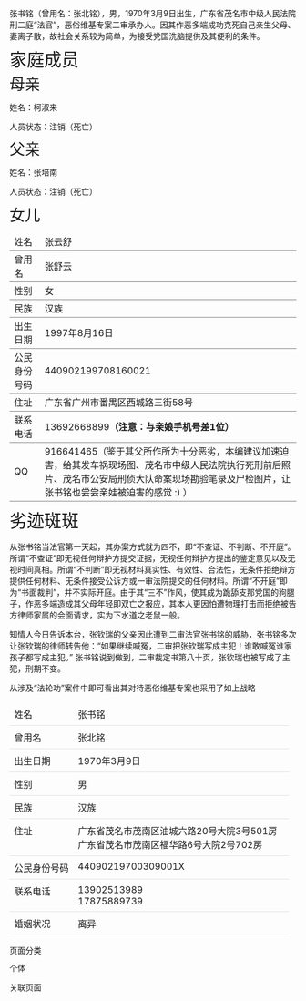 <p>
    张书铭（曾用名：张北铭），男，1970年3月9日出生，广东省茂名市中级人民法院刑二庭“法官”，恶俗维基专案二审承办人。因其作恶多端成功克死自己亲生父母、妻离子散，故社会关系较为简单，为接受党国洗脑提供及其便利的条件。
</p>
<h2 style="font-size: 30.416px; font-weight: 500; box-sizing: border-box; line-height: 1.2; margin-block: 0px 8px; margin-bottom: 8px; margin-top: 0px;">
    家庭成员
</h2>
<h3 style="font-size: 26.944px; font-weight: 500; box-sizing: border-box; line-height: 1.2; margin-block: 0px 8px; margin-bottom: 8px; margin-top: 0px;">
    母亲
</h3>
<p>
    姓名：柯淑来
</p>
<p>
    人员状态：注销（死亡）
</p>
<h3 style="font-size: 26.944px; font-weight: 500; box-sizing: border-box; line-height: 1.2; margin-block: 0px 8px; margin-bottom: 8px; margin-top: 0px;">
    父亲
</h3>
<p>
    姓名：张培南
</p>
<p>
    人员状态：注销（死亡）
</p>
<h3 style="font-size: 26.944px; font-weight: 500; box-sizing: border-box; line-height: 1.2; margin-block: 16px; margin-bottom: 16px; margin-top: 16px;">
    女儿
</h3>
<table>
    <tbody style="border-color: rgb(128, 128, 128); border-style: solid; border-width: 0px; box-sizing: border-box;">
        <tr style="border-color: rgb(128, 128, 128); border-style: solid; border-width: 0px 0px 1px; box-shadow: rgba(0, 0, 0, 0) 0px 0px 0px 9999px inset; box-sizing: border-box; padding: 8px; vertical-align: middle;" class="firstRow">
            <td style="border-color: rgb(128, 128, 128); border-width: 0px; box-sizing: border-box; vertical-align: middle;">
                姓名
            </td>
            <td style="border-color: rgb(128, 128, 128); border-width: 0px; box-sizing: border-box; vertical-align: middle;">
                张云舒
            </td>
        </tr>
        <tr style="border-color: rgb(128, 128, 128); border-style: solid; border-width: 0px 0px 1px; box-shadow: rgba(0, 0, 0, 0) 0px 0px 0px 9999px inset; box-sizing: border-box; padding: 8px; vertical-align: middle;">
            <td style="border-color: rgb(128, 128, 128); border-width: 0px; box-sizing: border-box; vertical-align: middle;">
                曾用名
            </td>
            <td style="border-color: rgb(128, 128, 128); border-width: 0px; box-sizing: border-box; vertical-align: middle;">
                张舒云
            </td>
        </tr>
        <tr style="border-color: rgb(128, 128, 128); border-style: solid; border-width: 0px 0px 1px; box-shadow: rgba(0, 0, 0, 0) 0px 0px 0px 9999px inset; box-sizing: border-box; padding: 8px; vertical-align: middle;">
            <td style="border-color: rgb(128, 128, 128); border-width: 0px; box-sizing: border-box; vertical-align: middle;">
                性别
            </td>
            <td style="border-color: rgb(128, 128, 128); border-width: 0px; box-sizing: border-box; vertical-align: middle;">
                女
            </td>
        </tr>
        <tr style="border-color: rgb(128, 128, 128); border-style: solid; border-width: 0px 0px 1px; box-shadow: rgba(0, 0, 0, 0) 0px 0px 0px 9999px inset; box-sizing: border-box; padding: 8px; vertical-align: middle;">
            <td style="border-color: rgb(128, 128, 128); border-width: 0px; box-sizing: border-box; vertical-align: middle;">
                民族
            </td>
            <td style="border-color: rgb(128, 128, 128); border-width: 0px; box-sizing: border-box; vertical-align: middle;">
                汉族
            </td>
        </tr>
        <tr style="border-color: rgb(128, 128, 128); border-style: solid; border-width: 0px 0px 1px; box-shadow: rgba(0, 0, 0, 0) 0px 0px 0px 9999px inset; box-sizing: border-box; padding: 8px; vertical-align: middle;">
            <td style="border-color: rgb(128, 128, 128); border-width: 0px; box-sizing: border-box; vertical-align: middle;">
                出生日期
            </td>
            <td style="border-color: rgb(128, 128, 128); border-width: 0px; box-sizing: border-box; vertical-align: middle;">
                1997年8月16日
            </td>
        </tr>
        <tr style="border-color: rgb(128, 128, 128); border-style: solid; border-width: 0px 0px 1px; box-shadow: rgba(0, 0, 0, 0) 0px 0px 0px 9999px inset; box-sizing: border-box; padding: 8px; vertical-align: middle;">
            <td style="border-color: rgb(128, 128, 128); border-width: 0px; box-sizing: border-box; vertical-align: middle;">
                公民身份号码
            </td>
            <td style="border-color: rgb(128, 128, 128); border-width: 0px; box-sizing: border-box; vertical-align: middle;">
                440902199708160021
            </td>
        </tr>
        <tr style="border-color: rgb(128, 128, 128); border-style: solid; border-width: 0px 0px 1px; box-shadow: rgba(0, 0, 0, 0) 0px 0px 0px 9999px inset; box-sizing: border-box; padding: 8px; vertical-align: middle;">
            <td style="border-color: rgb(128, 128, 128); border-width: 0px; box-sizing: border-box; vertical-align: middle;">
                住址
            </td>
            <td style="border-color: rgb(128, 128, 128); border-width: 0px; box-sizing: border-box; vertical-align: middle;">
                广东省广州市番禺区西城路三街58号
            </td>
        </tr>
        <tr style="border-color: rgb(128, 128, 128); border-style: solid; border-width: 0px 0px 1px; box-shadow: rgba(0, 0, 0, 0) 0px 0px 0px 9999px inset; box-sizing: border-box; padding: 8px; vertical-align: middle;">
            <td style="border-color: rgb(128, 128, 128); border-width: 0px; box-sizing: border-box; vertical-align: middle;">
                联系电话
            </td>
            <td style="border-color: rgb(128, 128, 128); border-width: 0px; box-sizing: border-box; vertical-align: middle;">
                13692668899<span style="font-weight: 700; box-sizing: border-box;">（注意：与亲娘手机号差1位）</span>
            </td>
        </tr>
        <tr style="border-color: rgb(128, 128, 128); border-style: solid; border-width: 0px 0px 1px; box-shadow: rgba(0, 0, 0, 0) 0px 0px 0px 9999px inset; box-sizing: border-box; padding: 8px; vertical-align: middle;">
            <td style="border-color: rgb(128, 128, 128); border-width: 0px; box-sizing: border-box; vertical-align: middle;">
                QQ
            </td>
            <td style="border-color: rgb(128, 128, 128); border-width: 0px; box-sizing: border-box; vertical-align: middle;">
                916641465（鉴于其父所作所为十分恶劣，本编建议加速迫害，给其发车祸现场图、茂名市中级人民法院执行死刑前后照片、茂名市公安局刑侦大队命案现场勘验笔录及尸检图片，让张书铭也尝尝亲娃被迫害的感觉&nbsp;:) ）
            </td>
        </tr>
    </tbody>
</table>
<h2 style="font-size: 30.416px; font-weight: 500; box-sizing: border-box; line-height: 1.2; margin-block: 16px; margin-bottom: 16px; margin-top: 16px;">
    劣迹斑斑
</h2>
<p>
    从张书铭当法官第一天起，其办案方式就为四不，即“不查证、不判断、不开庭”。所谓“不查证”即无视任何辩护方提交证据，无视任何辩护方提出的鉴定意见以及无视时间真相。所谓“不判断”即无视材料真实性、有效性、合法性，无条件拒绝辩方提供任何材料、无条件接受公诉方或一审法院提交的任何材料。所谓“不开庭”即为“书面裁判”，并不实际开庭。由于其“三不”作风，使其成为跪舔支那党国的狗腿子，作恶多端造成其父母年轻即双亡之报应，其本人更因怕遭物理打击而拒绝被告方律师家属的会面请求，实为下水道之老鼠一般。
</p>
<p>
    知情人今日告诉本台，张钦瑞的父亲因此遭到二审法官张书铭的威胁，张书铭多次让张钦瑞的律师转告他：“如果继续喊冤，二审把张钦瑞写成主犯！谁敢喊冤谁家孩子都写成主犯。” 张书铭说到做到，二审裁定书第八十页，张钦瑞也被写成了主犯，刑期不变。
</p>
<p>
    从涉及“法轮功”案件中即可看出其对待恶俗维基专案也采用了如上战略
</p>
<table width="297">
    <tbody style="border-color: rgb(222, 226, 230); border-style: solid; border-width: 0px; box-sizing: border-box; vertical-align: top;">
        <tr style="border-color: rgb(222, 226, 230); border-style: solid; border-width: 0px 0px 1px; box-shadow: rgba(0, 0, 0, 0) 0px 0px 0px 9999px inset; box-sizing: border-box; padding: 8px; vertical-align: top;" class="firstRow">
            <td style="border-color: rgb(222, 226, 230); border-top-width: 0px; border-right-width: 0px; border-left-width: 0px; box-shadow: rgba(0, 0, 0, 0) 0px 0px 0px 9999px inset; box-sizing: border-box; padding: 8px; vertical-align: top; text-wrap-mode: nowrap;">
                姓名
            </td>
            <td style="border-color: rgb(222, 226, 230); border-top-width: 0px; border-right-width: 0px; border-left-width: 0px; box-shadow: rgba(0, 0, 0, 0) 0px 0px 0px 9999px inset; box-sizing: border-box; padding: 8px; vertical-align: top;">
                张书铭
            </td>
        </tr>
        <tr style="border-color: rgb(222, 226, 230); border-style: solid; border-width: 0px 0px 1px; box-shadow: rgba(0, 0, 0, 0) 0px 0px 0px 9999px inset; box-sizing: border-box; padding: 8px; vertical-align: top;">
            <td style="border-color: rgb(222, 226, 230); border-top-width: 0px; border-right-width: 0px; border-left-width: 0px; box-shadow: rgba(0, 0, 0, 0) 0px 0px 0px 9999px inset; box-sizing: border-box; padding: 8px; vertical-align: top; text-wrap-mode: nowrap;">
                曾用名
            </td>
            <td style="border-color: rgb(222, 226, 230); border-top-width: 0px; border-right-width: 0px; border-left-width: 0px; box-shadow: rgba(0, 0, 0, 0) 0px 0px 0px 9999px inset; box-sizing: border-box; padding: 8px; vertical-align: top;">
                张北铭
            </td>
        </tr>
        <tr style="border-color: rgb(222, 226, 230); border-style: solid; border-width: 0px 0px 1px; box-shadow: rgba(0, 0, 0, 0) 0px 0px 0px 9999px inset; box-sizing: border-box; padding: 8px; vertical-align: top;">
            <td style="border-color: rgb(222, 226, 230); border-top-width: 0px; border-right-width: 0px; border-left-width: 0px; box-shadow: rgba(0, 0, 0, 0) 0px 0px 0px 9999px inset; box-sizing: border-box; padding: 8px; vertical-align: top; text-wrap-mode: nowrap;">
                出生日期
            </td>
            <td style="border-color: rgb(222, 226, 230); border-top-width: 0px; border-right-width: 0px; border-left-width: 0px; box-shadow: rgba(0, 0, 0, 0) 0px 0px 0px 9999px inset; box-sizing: border-box; padding: 8px; vertical-align: top;">
                1970年3月9日
            </td>
        </tr>
        <tr style="border-color: rgb(222, 226, 230); border-style: solid; border-width: 0px 0px 1px; box-shadow: rgba(0, 0, 0, 0) 0px 0px 0px 9999px inset; box-sizing: border-box; padding: 8px; vertical-align: top;">
            <td style="border-color: rgb(222, 226, 230); border-top-width: 0px; border-right-width: 0px; border-left-width: 0px; box-shadow: rgba(0, 0, 0, 0) 0px 0px 0px 9999px inset; box-sizing: border-box; padding: 8px; vertical-align: top; text-wrap-mode: nowrap;">
                性别
            </td>
            <td style="border-color: rgb(222, 226, 230); border-top-width: 0px; border-right-width: 0px; border-left-width: 0px; box-shadow: rgba(0, 0, 0, 0) 0px 0px 0px 9999px inset; box-sizing: border-box; padding: 8px; vertical-align: top;">
                男
            </td>
        </tr>
        <tr style="border-color: rgb(222, 226, 230); border-style: solid; border-width: 0px 0px 1px; box-shadow: rgba(0, 0, 0, 0) 0px 0px 0px 9999px inset; box-sizing: border-box; padding: 8px; vertical-align: top;">
            <td style="border-color: rgb(222, 226, 230); border-top-width: 0px; border-right-width: 0px; border-left-width: 0px; box-shadow: rgba(0, 0, 0, 0) 0px 0px 0px 9999px inset; box-sizing: border-box; padding: 8px; vertical-align: top; text-wrap-mode: nowrap;">
                民族
            </td>
            <td style="border-color: rgb(222, 226, 230); border-top-width: 0px; border-right-width: 0px; border-left-width: 0px; box-shadow: rgba(0, 0, 0, 0) 0px 0px 0px 9999px inset; box-sizing: border-box; padding: 8px; vertical-align: top;">
                汉族
            </td>
        </tr>
        <tr style="border-color: rgb(222, 226, 230); border-style: solid; border-width: 0px 0px 1px; box-shadow: rgba(0, 0, 0, 0) 0px 0px 0px 9999px inset; box-sizing: border-box; padding: 8px; vertical-align: top;">
            <td style="border-color: rgb(222, 226, 230); border-top-width: 0px; border-right-width: 0px; border-left-width: 0px; box-shadow: rgba(0, 0, 0, 0) 0px 0px 0px 9999px inset; box-sizing: border-box; padding: 8px; vertical-align: top; text-wrap-mode: nowrap;">
                住址
            </td>
            <td style="border-color: rgb(222, 226, 230); border-top-width: 0px; border-right-width: 0px; border-left-width: 0px; box-shadow: rgba(0, 0, 0, 0) 0px 0px 0px 9999px inset; box-sizing: border-box; padding: 8px; vertical-align: top;">
                广东省茂名市茂南区油城六路20号大院3号501房&nbsp;&nbsp;&nbsp;<br/>广东省茂名市茂南区福华路6号大院2号702房
            </td>
        </tr>
        <tr style="border-color: rgb(222, 226, 230); border-style: solid; border-width: 0px 0px 1px; box-shadow: rgba(0, 0, 0, 0) 0px 0px 0px 9999px inset; box-sizing: border-box; padding: 8px; vertical-align: top;">
            <td style="border-color: rgb(222, 226, 230); border-top-width: 0px; border-right-width: 0px; border-left-width: 0px; box-shadow: rgba(0, 0, 0, 0) 0px 0px 0px 9999px inset; box-sizing: border-box; padding: 8px; vertical-align: top; text-wrap-mode: nowrap;">
                公民身份号码
            </td>
            <td style="border-color: rgb(222, 226, 230); border-top-width: 0px; border-right-width: 0px; border-left-width: 0px; box-shadow: rgba(0, 0, 0, 0) 0px 0px 0px 9999px inset; box-sizing: border-box; padding: 8px; vertical-align: top;">
                44090219700309001X
            </td>
        </tr>
        <tr style="border-color: rgb(222, 226, 230); border-style: solid; border-width: 0px 0px 1px; box-shadow: rgba(0, 0, 0, 0) 0px 0px 0px 9999px inset; box-sizing: border-box; padding: 8px; vertical-align: top;">
            <td style="border-color: rgb(222, 226, 230); border-top-width: 0px; border-right-width: 0px; border-left-width: 0px; box-shadow: rgba(0, 0, 0, 0) 0px 0px 0px 9999px inset; box-sizing: border-box; padding: 8px; vertical-align: top; text-wrap-mode: nowrap;">
                联系电话
            </td>
            <td style="border-color: rgb(222, 226, 230); border-top-width: 0px; border-right-width: 0px; border-left-width: 0px; box-shadow: rgba(0, 0, 0, 0) 0px 0px 0px 9999px inset; box-sizing: border-box; padding: 8px; vertical-align: top;">
                13902513989&nbsp;&nbsp;&nbsp;<br/>17875889739
            </td>
        </tr>
        <tr style="border-color: rgb(222, 226, 230); border-style: solid; border-width: 0px 0px 1px; box-shadow: rgba(0, 0, 0, 0) 0px 0px 0px 9999px inset; box-sizing: border-box; padding: 8px; vertical-align: top;">
            <td style="border-color: rgb(222, 226, 230); border-top-width: 0px; border-right-width: 0px; border-left-width: 0px; box-shadow: rgba(0, 0, 0, 0) 0px 0px 0px 9999px inset; box-sizing: border-box; padding: 8px; vertical-align: top; text-wrap-mode: nowrap;">
                婚姻状况
            </td>
            <td style="border-color: rgb(222, 226, 230); border-top-width: 0px; border-right-width: 0px; border-left-width: 0px; box-shadow: rgba(0, 0, 0, 0) 0px 0px 0px 9999px inset; box-sizing: border-box; padding: 8px; vertical-align: top;">
                离异
            </td>
        </tr>
    </tbody>
</table>
<p>
    页面分类
</p>
<p>
    <a href="https://archive.md/o/wabxn/https://www.zhina.wiki/f/pages.html?category=a420a7b8-cf9c-4f3a-8d02-81302aad6b83" target="_blank" style="color: rgb(33, 37, 41); box-sizing: border-box; cursor: pointer; line-height: 1.2; margin-bottom: 8px; margin-top: 0px; text-decoration-line: none; text-decoration-style: solid; text-decoration-color: rgb(33, 37, 41);">个体</a>
</p>
<p>
    关联页面
</p>
<p>
    <br/>
</p>
